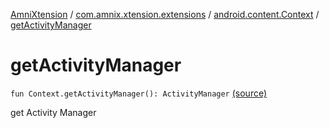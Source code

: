 [AmniXtension](../../index.md) / [com.amnix.xtension.extensions](../index.md) / [android.content.Context](index.md) / [getActivityManager](./get-activity-manager.md)

# getActivityManager

`fun Context.getActivityManager(): ActivityManager` [(source)](https://github.com/AmniX/AmniXTension/tree/master/AmniXtension/src/main/java/com/amnix/xtension/extensions/ContextExtension.kt#L575)

get Activity Manager

